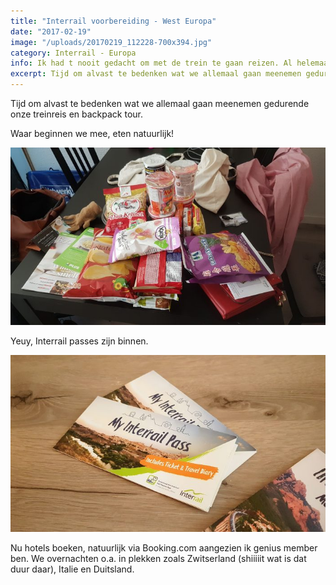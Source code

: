 ```yaml
---
title: "Interrail voorbereiding - West Europa"
date: "2017-02-19"
image: "/uploads/20170219_112228-700x394.jpg"
category: Interrail - Europa
info: Ik had t nooit gedacht om met de trein te gaan reizen. Al helemaal na de trauma die je tijdens de studie met de trein hebt meegemaakt. Maar ach, het is 2017, lets do it!
excerpt: Tijd om alvast te bedenken wat we allemaal gaan meenemen gedurende onze treinreis en backpack tour...
---
```


Tijd om alvast te bedenken wat we allemaal gaan meenemen gedurende onze treinreis en backpack tour.

Waar beginnen we mee, eten natuurlijk!

![20170218_144700](/uploads/20170218_144700-700x394.jpg)

Yeuy, Interrail passes zijn binnen.

![20170219_112228](/uploads/20170219_112228-700x394.jpg)

Nu hotels boeken, natuurlijk via Booking.com aangezien ik genius member ben. We overnachten o.a. in plekken zoals Zwitserland (shiiiiit wat is dat duur daar), Italie en Duitsland.
